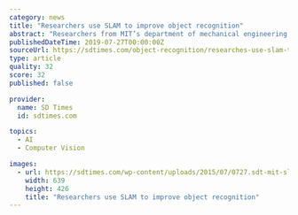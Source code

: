 ```yaml
---
category: news
title: "Researchers use SLAM to improve object recognition"
abstract: "Researchers from MIT’s department of mechanical engineering are working on improving object recognition for robots. The researchers have developed a monocular Simultaneous Localization And Mapping (SLAM) object recognition system designed to provide ..."
publishedDateTime: 2019-07-27T00:00:00Z
sourceUrl: https://sdtimes.com/object-recognition/researches-use-slam-to-improve-object-recognition/
type: article
quality: 32
score: 32
published: false

provider:
  name: SD Times
  id: sdtimes.com

topics:
  - AI
  - Computer Vision

images:
  - url: https://sdtimes.com/wp-content/uploads/2015/07/0727.sdt-mit-slam.jpg
    width: 639
    height: 426
    title: "Researchers use SLAM to improve object recognition"
---
```

